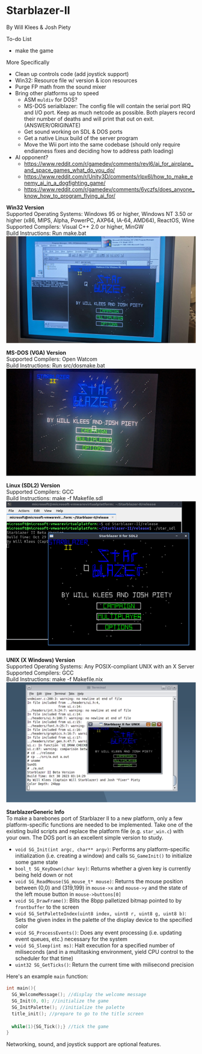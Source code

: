 # Starblazer-II
By Will Klees & Josh Piety

To-do List
- make the game


More Specifically
- Clean up controls code (add joystick support)
- Win32: Resource file w/ version & icon resources
- Purge FP math from the sound mixer
- Bring other platforms up to speed
  - ASM ``muldiv`` for DOS?
  - MS-DOS serialblazer: The config file will contain the serial port IRQ and I/O port. Keep as much netcode as possible. Both players record their number of deaths and will print that out on exit. (ANSWER/ORIGINATE)
  - Get sound working on SDL & DOS ports
  - Get a native Linux build of the server program
  - Move the Wii port into the same codebase (should only require endianness fixes and deciding how to address path loading)
- AI opponent?
  - https://www.reddit.com/r/gamedev/comments/revl6/ai_for_airplane_and_space_games_what_do_you_do/
  - https://www.reddit.com/r/Unity3D/comments/rlpx6l/how_to_make_enemy_ai_in_a_dogfighting_game/
  - https://www.reddit.com/r/gamedev/comments/6yczfs/does_anyone_know_how_to_program_flying_ai_for/

**Win32 Version**  
Supported Operating Systems: Windows 95 or higher, Windows NT 3.50 or higher (x86, MIPS, Alpha, PowerPC, AXP64, IA-64, AMD64), ReactOS, Wine  
Supported Compilers: Visual C++ 2.0 or higher, MinGW  
Build Instructions: Run make.bat 
![image info](pics/win32.jpg) 

**MS-DOS (VGA) Version**  
Supported Compilers: Open Watcom  
Build Instructions: Run src/dosmake.bat
![image info](pics/dos.jpg)

**Linux (SDL2) Version**  
Supported Compilers: GCC  
Build Instructions: make -f Makefile.sdl
![image info](pics/sdl.png)  

**UNIX (X Windows) Version**  
Supported Operating Systems: Any POSIX-compliant UNIX with an X Server  
Supported Compilers: GCC  
Build Instructions: make -f Makefile.nix
![image info](pics/x.png)

**StarblazerGeneric Info**  
To make a barebones port of Starblazer II to a new platform, only a few platform-specific functions are needed to be implemented. Take one of the existing build scripts and replace the platform file (e.g. ``star_win.c``) with your own. The DOS port is an excellent simple version to study.
- ``void SG_Init(int argc, char** argv)``: Performs any platform-specific initialization (i.e. creating a window) and calls ``SG_GameInit()`` to initialize some game state
- ``bool_t SG_KeyDown(char key)``: Returns whether a given key is currently being held down or not
- ``void SG_ReadMouse(SG_mouse_t* mouse)``: Returns the mouse position between (0,0) and (319,199) in ``mouse->x`` and ``mouse->y`` and the state of the left mouse button in ``mouse->buttons[0]``
- ``void SG_DrawFrame()``: Blits the 8bpp palletized bitmap pointed to by ``frontbuffer`` to the screen
- ``void SG_SetPaletteIndex(uint8 index, uint8 r, uint8 g, uint8 b)``: Sets the given index in the palette of the display device to the specified color
- ``void SG_ProcessEvents()``: Does any event processing (i.e. updating event queues, etc.) necessary for the system
- ``void SG_Sleep(int ms)``: Halt execution for a specified number of miliseconds (and in a multitasking environment, yield CPU control to the scheduler for that time)
- ``uint32 SG_GetTicks()``: Return the current time with milisecond precision

Here's an example ``main`` function:
```c
int main(){
  SG_WelcomeMessage(); //display the welcome message
  SG_Init(0, 0); //initialize the game
  SG_InitPalette(); //initialize the palette
  title_init(); //prepare to go to the title screen

  while(1){SG_Tick();} //tick the game
}
```

Networking, sound, and joystick support are optional features.
